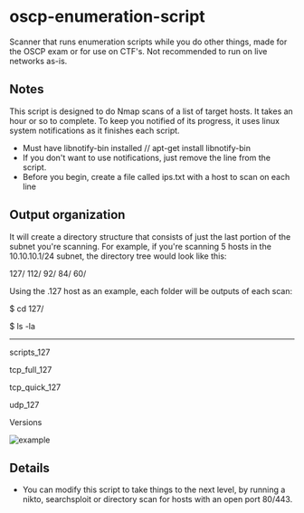 # oscp-enumeration-script
Scanner that runs enumeration scripts while you do other things, made for the OSCP exam or for use on CTF's. Not recommended to run on live networks as-is.

## Notes
This script is designed to do Nmap scans of a list of target hosts. It takes an hour or so to complete. To keep you notified of its progress, it 
uses linux system notifications as it finishes each script. 

- Must have libnotify-bin installed // apt-get install libnotify-bin 
- If you don't want to use notifications, just remove the line from the script.
- Before you begin, create a file called ips.txt with a host to scan on each line

## Output organization
It will create a directory structure that consists of just the last portion of the subnet you're scanning. 
For example, if you're scanning 5 hosts in the 10.10.10.1/24 subnet, the directory tree would look like this:

127/
112/
92/
84/
60/

Using the .127 host as an example, each folder will be outputs of each scan:

$ cd 127/

$ ls -la

------------------------

scripts_127

tcp_full_127

tcp_quick_127

udp_127

Versions

![example](https://i.imgur.com/JqnJh6x.png)


## Details

- You can modify this script to take things to the next level, by running a nikto, searchsploit or directory scan for hosts with an open port 80/443.




